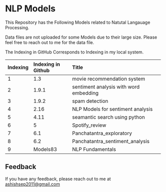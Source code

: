 
# NLP Models



This Repository has the Following Models related to Natutal Langauage Processing.

Data files are not uploaded for some Models due to their large size. Please feel free to reach out to me for the data file. 

The Indexing in GitHub Corresponds to Indexing in my local system.











| Indexing| Indexing in Github     | Title                |
| :-------- | :------- | :------------------------- |
| 1 | 1.3 |movie recommendation system
| 2 | 1.9.1 | sentiment analysis with word embedding
 | 3 | 1.9.2 |spam detection |
| 4 | 2.16 | NLP Models for sentiment analysis |
| 5 | 4.11 | seamantic search using python |
| 6 | 5 | Spotify_review |
| 7 | 6.1 | Panchatantra_exploratory |
| 8 | 6.2 | Panchatantra_sentiment_analysis |
| 9 | Models83 | NLP Fundamentals |






## Feedback

If you have any feedback, please reach out to me at ashishsep2011@gmail.com

